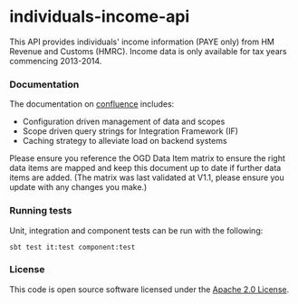 # individuals-income-api

This API provides individuals' income information (PAYE only) from HM Revenue and Customs (HMRC). Income data is only
available for tax years commencing 2013-2014.

### Documentation

The documentation on [confluence](https://confluence.tools.tax.service.gov.uk/display/MDS/Development+space) includes:

- Configuration driven management of data and scopes
- Scope driven query strings for Integration Framework (IF)
- Caching strategy to alleviate load on backend systems

Please ensure you reference the OGD Data Item matrix to ensure the right data items are mapped and keep this document up
to date if further data items are added.
(The matrix was last validated at V1.1, please ensure you update with any changes you make.)

### Running tests

Unit, integration and component tests can be run with the following:

    sbt test it:test component:test

### License

This code is open source software licensed under
the [Apache 2.0 License]("http://www.apache.org/licenses/LICENSE-2.0.html").
